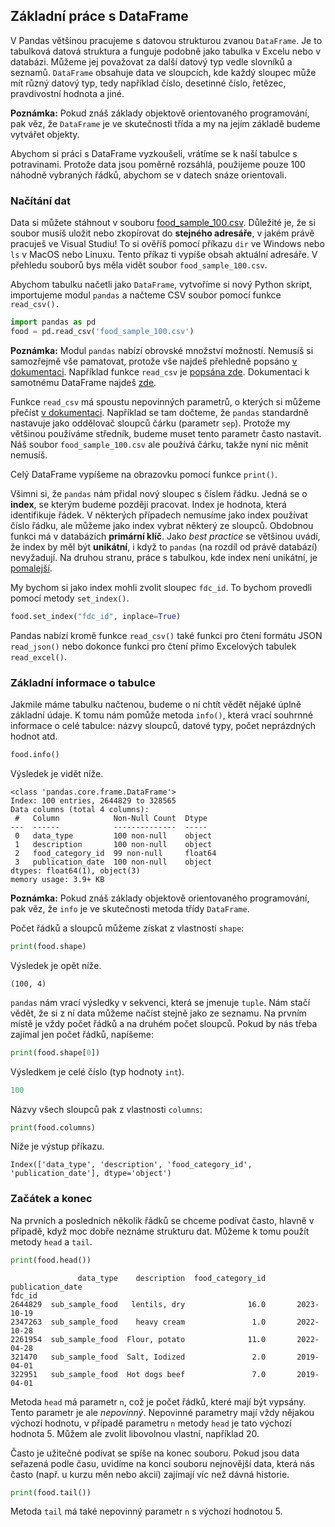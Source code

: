 ## Základní práce s DataFrame

V Pandas většinou pracujeme s datovou strukturou zvanou `DataFrame`. Je to tabulková datová struktura a funguje podobně jako tabulka v Excelu nebo v databázi. Můžeme jej považovat za další datový typ vedle slovníků a seznamů. `DataFrame` obsahuje data ve sloupcích, kde každý sloupec může mít různý datový typ, tedy například číslo, desetinné číslo, řetězec, pravdivostní hodnota a jiné.

**Poznámka:** Pokud znáš základy objektově orientovaného programování, pak věz, že `DataFrame` je ve skutečnosti třída a my na jejím základě budeme vytvářet objekty.

Abychom si práci s DataFrame vyzkoušeli, vrátíme se k naší tabulce s potravinami. Protože data jsou poměrně rozsáhlá, použijeme pouze 100 náhodně vybraných řádků, abychom se v datech snáze orientovali.

### Načítání dat

Data si můžete stáhnout v souboru [food_sample_100.csv](assets/food_sample_100.csv). Důležité je, že si soubor musíš uložit nebo zkopírovat do **stejného adresáře**, v jakém právě pracuješ ve Visual Studiu! To si ověříš pomocí příkazu `dir` ve Windows nebo `ls` v MacOS nebo Linuxu. Tento příkaz ti vypíše obsah aktuální adresáře. V přehledu souborů bys měla vidět soubor `food_sample_100.csv`.

Abychom tabulku načetli jako `DataFrame`, vytvoříme si nový Python skript, importujeme modul `pandas` a načteme CSV soubor pomocí funkce `read_csv().`

```py
import pandas as pd
food = pd.read_csv('food_sample_100.csv')
```

**Poznámka:** Modul `pandas` nabízí obrovské množství možností. Nemusíš si samozřejmě vše pamatovat, protože vše najdeš přehledně popsáno [v dokumentaci](https://pandas.pydata.org/docs/). Například funkce `read_csv` je [popsána zde](https://pandas.pydata.org/pandas-docs/stable/reference/api/pandas.read_csv.html). Dokumentaci k samotnému DataFrame najdeš [zde](https://pandas.pydata.org/pandas-docs/stable/reference/api/pandas.DataFrame.html).

Funkce `read_csv` má spoustu nepovinných parametrů, o kterých si můžeme přečíst [v dokumentaci](https://pandas.pydata.org/pandas-docs/stable/reference/api/pandas.read_csv.html). Například se tam dočteme, že `pandas` standardně nastavuje jako oddělovač sloupců čárku (parametr `sep`). Protože my většinou používáme středník, budeme muset tento parametr často nastavit. Náš soubor `food_sample_100.csv` ale používá čárku, takže nyní nic měnit nemusíš.

Celý DataFrame vypíšeme na obrazovku pomocí funkce `print()`.

Všimni si, že `pandas` nám přidal nový sloupec s číslem řádku. Jedná se o **index**, se kterým budeme později pracovat. Index je hodnota, která identifikuje řádek. V některých případech nemusíme jako index používat číslo řádku, ale můžeme jako index vybrat některý ze sloupců. Obdobnou funkci má v databázích **primární klíč**. Jako *best practice* se většinou uvádí, že index by měl být **unikátní**, i když to `pandas` (na rozdíl od právě databází) nevyžadují. Na druhou stranu, práce s tabulkou, kde index není unikátní, je [pomalejší](https://stackoverflow.com/q/16626058/4693904). 

My bychom si jako index mohli zvolit sloupec `fdc_id`. To bychom provedli pomocí metody `set_index()`.

```py
food.set_index("fdc_id", inplace=True)
```

Pandas nabízí kromě funkce `read_csv()` také funkci pro čtení formátu JSON `read_json()` nebo dokonce funkci pro čtení přímo Excelových tabulek `read_excel()`.

### Základní informace o tabulce

Jakmile máme tabulku načtenou, budeme o ní chtít vědět nějaké úplně základní údaje. K tomu nám pomůže metoda `info()`, která vrací souhrnné informace o celé tabulce: názvy sloupců, datové typy, počet neprázdných hodnot atd.

```py
food.info()
```

Výsledek je vidět níže.

```
<class 'pandas.core.frame.DataFrame'>
Index: 100 entries, 2644829 to 328565
Data columns (total 4 columns):
 #   Column            Non-Null Count  Dtype
---  ------            --------------  -----
 0   data_type         100 non-null    object
 1   description       100 non-null    object
 2   food_category_id  99 non-null     float64
 3   publication_date  100 non-null    object
dtypes: float64(1), object(3)
memory usage: 3.9+ KB
```

**Poznámka:** Pokud znáš základy objektově orientovaného programování, pak věz, že `info` je ve skutečnosti metoda třídy `DataFrame`.

Počet řádků a sloupců můžeme získat z vlastnosti `shape`:

```py
print(food.shape)
```

Výsledek je opět níže.

```
(100, 4)
```

`pandas` nám vrací výsledky v sekvenci, která se jmenuje `tuple`. Nám stačí vědět, že si z ní data můžeme načíst stejně jako ze seznamu. Na prvním místě je vždy počet řádků a na druhém počet sloupců. Pokud by nás třeba zajímal jen počet řádků, napíšeme:

```py
print(food.shape[0])
```

Výsledkem je celé číslo (typ hodnoty `int`).

```py
100
```

Názvy všech sloupců pak z vlastnosti `columns`:

```py
print(food.columns)
```

Níže je výstup příkazu.

```
Index(['data_type', 'description', 'food_category_id', 'publication_date'], dtype='object')
```

### Začátek a konec

Na prvních a posledních několik řádků se chceme podívat často, hlavně v případě, když moc dobře neznáme strukturu dat. Můžeme k tomu použít metody `head` a `tail`.

```py
print(food.head())
```

```
               data_type    description  food_category_id publication_date
fdc_id
2644829  sub_sample_food   lentils, dry              16.0       2023-10-19
2347263  sub_sample_food    heavy cream               1.0       2022-10-28
2261954  sub_sample_food  Flour, potato              11.0       2022-04-28
321470   sub_sample_food  Salt, Iodized               2.0       2019-04-01
322951   sub_sample_food  Hot dogs beef               7.0       2019-04-01
```

Metoda `head` má parametr `n`, což je počet řádků, které mají být vypsány. Tento parametr je ale *nepovinný*. Nepovinné parametry mají vždy nějakou výchozí hodnotu, v případě parametru `n` metody `head` je tato výchozí hodnota 5. Můžem ale zvolit libovolnou vlastní, například 20.

Často je užitečné podívat se spíše na konec souboru. Pokud jsou data seřazená podle času, uvidíme na konci souboru nejnovější data, která nás často (např. u kurzu měn nebo akcií) zajímají víc než dávná historie.

```py
print(food.tail())
```

Metoda `tail` má také nepovinný parametr `n` s výchozí hodnotou 5.
